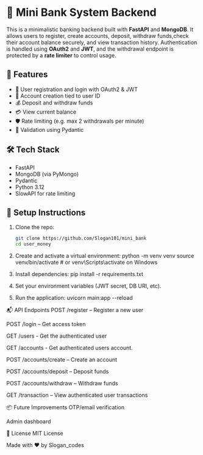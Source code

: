 # 🏦 Mini Bank System Backend

This is a minimalistic banking backend built with **FastAPI** and **MongoDB**. It allows users to register, create accounts, deposit, withdraw funds,check their account balance securely, and view transaction history. Authentication is handled using **OAuth2** and **JWT**, and the withdrawal endpoint is protected by a **rate limiter** to control usage.

## 🚀 Features

- 🔐 User registration and login with OAuth2 & JWT
- 🧾 Account creation tied to user ID
- 💰 Deposit and withdraw funds
- 💳 View current balance
- 🛡️ Rate limiting (e.g. max 2 withdrawals per minute)
- 🧪 Validation using Pydantic

## 🛠️ Tech Stack

- FastAPI
- MongoDB (via PyMongo)
- Pydantic
- Python 3.12
- SlowAPI for rate limiting

## 🔧 Setup Instructions

1. Clone the repo:
   ```bash
   git clone https://github.com/Slogan101/mini_bank
   cd user_money

2. Create and activate a virtual environment:
    python -m venv venv
    source venv/bin/activate  # or venv\Scripts\activate on Windows

3. Install dependencies:
    pip install -r requirements.txt

4. Set your environment variables (JWT secret, DB URI, etc).

5. Run the application:
    uvicorn main:app --reload

📬 API Endpoints 
POST /register – Register a new user

POST /login – Get access token

GET /users - Get the authenticated user

GET /accounts - Get authenticated users account.

POST /accounts/create – Create an account

POST /accounts/deposit – Deposit funds

POST /accounts/withdraw – Withdraw funds

GET /transaction – View authenticated user transactions


📦 Future Improvements
OTP/email verification

Admin dashboard


📄 License
MIT License

Made with ❤️ by Slogan_codes